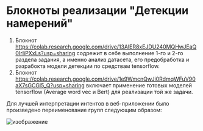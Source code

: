 # Блокноты реализации "Детекции намерений"

1) Блокнот https://colab.research.google.com/drive/13AlER8xEJDU240MQHwJEaQ0IrIiPXxLs?usp=sharing содрежит в себе выполнение 1-го и 2-го раздела задания, а именно анализ датасета, его предобработка и разрабокта модели детекции по средствам tensorflow.
2) Блокнот https://colab.research.google.com/drive/1e9WmcnQwJi0RdmqWFuV90aX7sGCGl5_Q?usp=sharing включает применение готовых моделей tensorflow (Average word vec и Bert) для реализации той же задачи.

Для лучшей интерпретации интентов в веб-приложении было произведено переименование групп следующим образом:

![изображение](https://user-images.githubusercontent.com/65365762/138612141-ba20490c-c7d5-44e0-be11-ea6dda361254.png)
